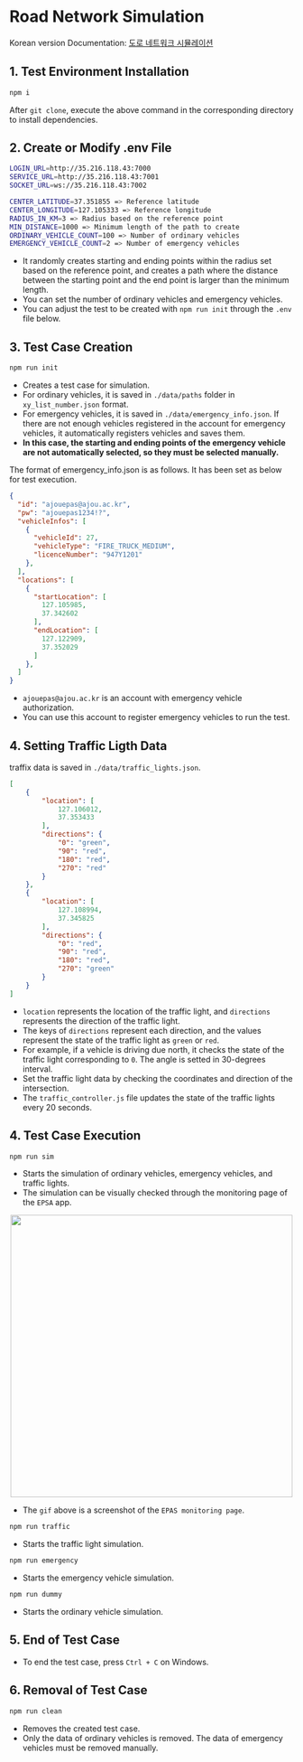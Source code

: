 # Road Network Simulation

Korean version Documentation: [도로 네트워크 시뮬레이션](./README_KR.md)

## 1. Test Environment Installation

```bash
npm i
```

After `git clone`, execute the above command in the corresponding directory to install dependencies.

## 2. Create or Modify .env File

```bash
LOGIN_URL=http://35.216.118.43:7000
SERVICE_URL=http://35.216.118.43:7001
SOCKET_URL=ws://35.216.118.43:7002

CENTER_LATITUDE=37.351855 => Reference latitude
CENTER_LONGITUDE=127.105333 => Reference longitude
RADIUS_IN_KM=3 => Radius based on the reference point
MIN_DISTANCE=1000 => Minimum length of the path to create
ORDINARY_VEHICLE_COUNT=100 => Number of ordinary vehicles
EMERGENCY_VEHICLE_COUNT=2 => Number of emergency vehicles
```

- It randomly creates starting and ending points within the radius set based on the reference point, and creates a path where the distance between the starting point and the end point is larger than the minimum length.
- You can set the number of ordinary vehicles and emergency vehicles.
- You can adjust the test to be created with `npm run init` through the `.env` file below.

## 3. Test Case Creation

```bash
npm run init
```

- Creates a test case for simulation.
- For ordinary vehicles, it is saved in `./data/paths` folder in `xy_list_number.json` format.
- For emergency vehicles, it is saved in `./data/emergency_info.json`. If there are not enough vehicles registered in the account for emergency vehicles, it automatically registers vehicles and saves them.
- **In this case, the starting and ending points of the emergency vehicle are not automatically selected, so they must be selected manually.**

The format of emergency_info.json is as follows. It has been set as below for test execution.

```json
{
  "id": "ajouepas@ajou.ac.kr",
  "pw": "ajouepas1234!?",
  "vehicleInfos": [
    {
      "vehicleId": 27,
      "vehicleType": "FIRE_TRUCK_MEDIUM",
      "licenceNumber": "947Y1201"
    },
  ],
  "locations": [
    {
      "startLocation": [
        127.105985,
        37.342602
      ],
      "endLocation": [
        127.122909,
        37.352029
      ]
    },
  ]
}
```

- `ajouepas@ajou.ac.kr` is an account with emergency vehicle authorization.
- You can use this account to register emergency vehicles to run the test.

## 4. Setting Traffic Ligth Data

traffix data is saved in `./data/traffic_lights.json`.

```json
[
    {
        "location": [
            127.106012,
            37.353433
        ],
        "directions": {
            "0": "green",
            "90": "red",
            "180": "red",
            "270": "red"
        }
    },
    {
        "location": [
            127.108994,
            37.345825
        ],
        "directions": {
            "0": "red",
            "90": "red",
            "180": "red",
            "270": "green"
        }
    }
]
```

- `location` represents the location of the traffic light, and `directions` represents the direction of the traffic light.
- The keys of `directions` represent each direction, and the values represent the state of the traffic light as `green` or `red`.
- For example, if a vehicle is driving due north, it checks the state of the traffic light corresponding to `0`. The angle is setted in 30-degrees interval.
- Set the traffic light data by checking the coordinates and direction of the intersection.
- The `traffic_controller.js` file updates the state of the traffic lights every 20 seconds.

## 4. Test Case Execution

```bash
npm run sim
```

- Starts the simulation of ordinary vehicles, emergency vehicles, and traffic lights.
- The simulation can be visually checked through the monitoring page of the `EPSA` app.

<div align="center">
    <img src="https://github.com/Ajou-Soft-19/road-simulator/assets/32717522/ade13bb5-91ff-47ae-8567-16cff7a2908d" width="500">
</div>

- The `gif` above is a screenshot of the `EPAS monitoring page`.

```bash
npm run traffic
```

- Starts the traffic light simulation.

```bash
npm run emergency
```

- Starts the emergency vehicle simulation.

```bash
npm run dummy
```

- Starts the ordinary vehicle simulation.

## 5. End of Test Case

- To end the test case, press `Ctrl + C` on Windows.

## 6. Removal of Test Case

```bash
npm run clean
```

- Removes the created test case.
- Only the data of ordinary vehicles is removed. The data of emergency vehicles must be removed manually.
